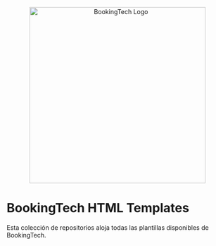<p align="center"><a href="[https://laravel.com](https://bookingtech.mx/)" target="_blank"><img src="[https://raw.githubusercontent.com/laravel/art/master/logo-lockup/5%20SVG/2%20CMYK/1%20Full%20Color/laravel-logolockup-cmyk-red.svg](https://bookingtech.mx/assets/img/logo.png)" width="400" alt="BookingTech Logo"></a></p>

# BookingTech HTML Templates
Esta colección de repositorios aloja todas las plantillas disponibles de BookingTech.
